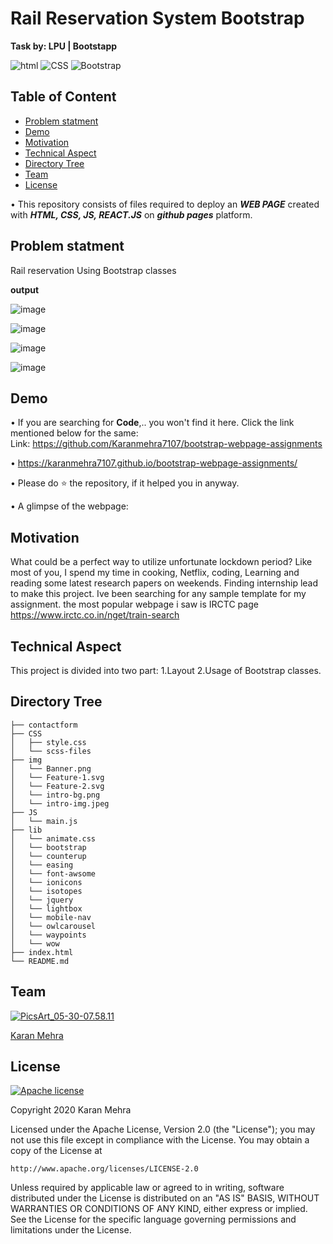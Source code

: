 # Rail Reservation System Bootstrap
__Task by: LPU | Bootstapp__


![html](https://img.shields.io/badge/language-html-blue.svg) ![CSS](https://img.shields.io/badge/design-CSS-brightgreen.svg) ![Bootstrap](https://img.shields.io/badge/code-Bootstrap-purple.svg)  

## Table of Content
  * [Problem statment](#Problem-statment)
  * [Demo](#demo)
  * [Motivation](#motivation)
  * [Technical Aspect](#technical-aspect)
  * [Directory Tree](#directory-tree)
  * [Team](#team)
  * [License](#license)
  

  • This repository consists of files required to deploy an ___WEB PAGE___ created with ___HTML, CSS, JS, REACT.JS___ on ___github pages___ platform.
    
## Problem statment
Rail reservation Using Bootstrap classes 


   __output__

![image](https://user-images.githubusercontent.com/62024355/92321375-0ecece80-f047-11ea-9fd7-7eb3d0648605.png)

![image](https://user-images.githubusercontent.com/62024355/92321452-aaf8d580-f047-11ea-8d2d-20ebd48c2147.png)

![image](https://user-images.githubusercontent.com/62024355/92321463-c9f76780-f047-11ea-8d43-8f657cd3e4db.png)

![image](https://user-images.githubusercontent.com/62024355/92321469-de3b6480-f047-11ea-8792-0d9c4544a149.png)



## Demo
   • If you are searching for __Code__,.. you won't find it here. Click the link mentioned below for the same:<br />
     Link: https://github.com/Karanmehra7107/bootstrap-webpage-assignments

   • https://karanmehra7107.github.io/bootstrap-webpage-assignments/

   • Please do ⭐ the repository, if it helped you in anyway.


   • A glimpse of the webpage:
                                         


## Motivation
What could be a perfect way to utilize unfortunate lockdown period? Like most of you, I spend my time in cooking, Netflix, coding, Learning and reading some latest research papers on weekends. Finding internship lead to make this project.
Ive been searching for any sample template for my assignment. the most popular webpage i saw is IRCTC page
https://www.irctc.co.in/nget/train-search

## Technical Aspect
This project is divided into two part:
1.Layout
2.Usage of Bootstrap classes.


## Directory Tree 
```
├── contactform
├── CSS
│   ├── style.css
│   └── scss-files
├── img
│   └── Banner.png
│   └── Feature-1.svg
│   └── Feature-2.svg
│   └── intro-bg.png
│   └── intro-img.jpeg
├── JS
│   └── main.js
├── lib
│   └── animate.css
│   └── bootstrap
│   └── counterup
│   └── easing
│   └── font-awsome
│   └── ionicons
│   └── isotopes
│   └── jquery
│   └── lightbox
│   └── mobile-nav
│   └── owlcarousel
│   └── waypoints
│   └── wow
├── index.html
└── README.md

```




## Team
<a href="https://imgbb.com/"><img src="https://i.ibb.co/Fs4h7fZ/Pics-Art-05-30-07-58-11.jpg" alt="PicsArt_05-30-07.58.11" border="0">

[Karan Mehra](https://karanmehra7107.github.io/My-Portfolio/index.html)

## License
[![Apache license](https://img.shields.io/badge/license-apache-blue?style=for-the-badge&logo=appveyor)](http://www.apache.org/licenses/LICENSE-2.0e)

Copyright 2020 Karan Mehra

Licensed under the Apache License, Version 2.0 (the "License");
you may not use this file except in compliance with the License.
You may obtain a copy of the License at

    http://www.apache.org/licenses/LICENSE-2.0

Unless required by applicable law or agreed to in writing, software
distributed under the License is distributed on an "AS IS" BASIS,
WITHOUT WARRANTIES OR CONDITIONS OF ANY KIND, either express or implied.
See the License for the specific language governing permissions and
limitations under the License.




